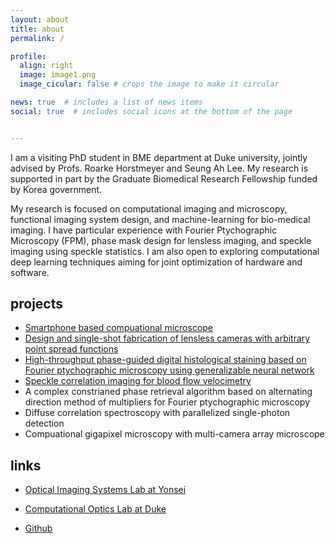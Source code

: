 ```yaml
---
layout: about
title: about
permalink: /

profile:
  align: right
  image: image1.png
  image_cicular: false # crops the image to make it circular

news: true  # includes a list of news items
social: true  # includes social icons at the bottom of the page


---
```




I am a visiting PhD student in BME department at Duke university, jointly advised by Profs. Roarke Horstmeyer and Seung Ah Lee. My research is supported in part by the Graduate Biomedical Research Fellowship funded by Korea government.

My research is focused on computational imaging and microscopy, functional imaging system design, and machine-learning for bio-medical imaging. I have particular experience with Fourier Ptychographic Microscopy (FPM), phase mask design for lensless imaging, and speckle imaging using speckle statistics. I am also open to exploring computational deep learning techniques aiming for joint optimization of hardware and software.



## projects

- [Smartphone based compuational microscope](https://pubs.acs.org/doi/10.1021/acsphotonics.1c00350)
- [Design and single-shot fabrication of lensless cameras with arbitrary point spread functions](https://opg.optica.org/optica/fulltext.cfm?uri=optica-10-1-72&id=525050)
- [High-throughput phase-guided digital histological staining based on Fourier ptychographic microscopy using generalizable neural network](https://arxiv.org/abs/2303.08140)
- [Speckle correlation imaging for blood flow velocimetry](https://opg.optica.org/optica/fulltext.cfm?uri=optica-9-11-1227&id=513169)
- A complex constrianed phase retrieval algorithm based on alternating direction method of multipliers for Fourier ptychographic microscopy
- Diffuse correlation spectroscopy with parallelized single-photon detection
- Compuational gigapixel microscopy with multi-camera array microscope



## links

* [Optical Imaging Systems Lab at Yonsei](https://sites.google.com/oisl.me/oisl/)

* [Computational Optics Lab at Duke](http://horstmeyer.pratt.duke.edu/)

* [Github](https://github.com/kyungchullee)

  

